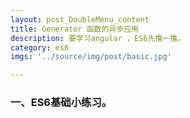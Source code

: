 ```yaml
---
layout: post_DoubleMenu_content
title: Generator 函数的异步应用
description: 要学习angular ，ES6先撸一撸。
category: es6
imgs: '../source/img/post/basic.jpg'

---
```

### 一、ES6基础小练习。






